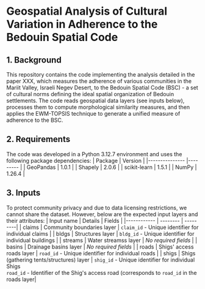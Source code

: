 # Geospatial Analysis of Cultural Variation in Adherence to the Bedouin Spatial Code
## 1. Background
This repository contains the code implementing the analysis detailed in the paper XXX, which measures the adherence of various communities in the Mariit Valley, Israeli Negev Desert, to the Bedouin Spatial Code (BSC) - a set of cultural norms defining the ideal spatial organization of Bedouin settlements. The code reads geospatial data layers (see inputs below), processes them to compute morphological similarity measures, and then applies the EWM-TOPSIS technique to generate a unified measure of adherence to the BSC.

## 2. Requirements
The code was developed in a Python 3.12.7 environment and uses the following package dependencies:
| Package         | Version  |
|--------------- |--------- |
| GeoPandas      | 1.0.1    |
| Shapely        | 2.0.6    |
| scikit-learn   | 1.5.1    |
| NumPy          | 1.26.4    |

## 3. Inputs
To protect community privacy and due to data licensing restrictions, we cannot share the dataset. However, below are the expected input layers and their attributes:
| Input name         |  Details      | Fields     |
|------------ | -------- | ---------|
| claims      | Community boundaries layer | `claim_id` - Unique identifier for individual claims |
| bldgs      | Structures layer | `bldg_id` - Unique identifier for individual buildings |
| streams      | Water streamss layer | *No required fields* |
| basins      | Drainage basins layer | *No required fields* |
| roads      | Shigs' access roads layer | `road_id` - Unique identifier for individual roads |
| shigs      | Shigs (gathering tents/structures) layer | `shig_id` - Unique identifier for individual Shigs <br> `road_id` - Identifier of the Shig's access road (corresponds to `road_id` in the roads layer|
